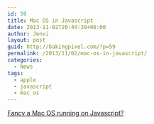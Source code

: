 ```yaml
---
id: 59
title: Mac OS in Javascript
date: 2013-11-02T20:44:39+00:00
author: Jenxi
layout: post
guid: http://bakingpixel.com/?p=59
permalink: /2013/11/02/mac-os-in-javascript/
categories:
  - News
tags:
  - apple
  - javascript
  - mac os
---
```

[Fancy a Mac OS running on Javascript?](http://jamesfriend.com.au/pce-js/)